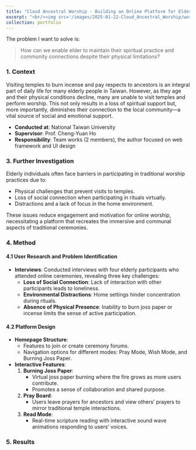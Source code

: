 ```yaml
---
title: "Cloud Ancestral Worship - Building an Online Platform for Elders with Limited Mobility"
excerpt: "<br/><img src='/images/2025-01-22-Cloud_Ancestral_Worship/worship300X500.png'>"
collection: portfolio
---
```


The problem I want to solve is:


> How can we enable elder to maintain their spiritual practice and community connections despite their
physical limitations?


### 1. **Context**

Visiting temples to burn incense and pay respects to ancestors is an integral part of daily life for many elderly people in Taiwan. However, as they age and their physical conditions decline, many are unable to visit temples and perform worship. This not only results in a loss of spiritual support but, more importantly, diminishes their connection to the local community—a vital source of social and emotional support.

- **Conducted at**: National Taiwan University
- **Supervisor**: Prof. Cheng-Yuan Ho
- **Responsibility**: Team works (2 members), the author focused on web framework and UI design


### 3. **Further Investigation**

Elderly individuals often face barriers in participating in traditional worship practices due to:
- Physical challenges that prevent visits to temples.
- Loss of social connection when participating in rituals virtually.
- Distractions and a lack of focus in the home environment.

These issues reduce engagement and motivation for online worship, necessitating a platform that recreates the immersive and communal aspects of traditional ceremonies.



### 4. **Method**
#### 4.1 **User Research and Problem Identification**
- **Interviews**: Conducted interviews with four elderly participants who attended online ceremonies, revealing three key challenges:
  - **Loss of Social Connection**: Lack of interaction with other participants leads to loneliness.
  - **Environmental Distractions**: Home settings hinder concentration during rituals.
  - **Absence of Physical Presence**: Inability to burn joss paper or incense limits the sense of active participation.

#### 4.2 **Platform Design**
- **Homepage Structure**:
  - Features to join or create ceremony forums.
  - Navigation options for different modes: Pray Mode, Wish Mode, and Burning Joss Paper.
- **Interactive Features**:
  1. **Burning Joss Paper**:
     - Virtual joss paper burning where the fire grows as more users contribute.
     - Promotes a sense of collaboration and shared purpose.
  2. **Pray Board**:
     - Users leave prayers for ancestors and view others’ prayers to mirror traditional temple interactions.
  3. **Read Mode**:
     - Real-time scripture reading with interactive sound wave animations responding to users’ voices.

### 5. **Results**

